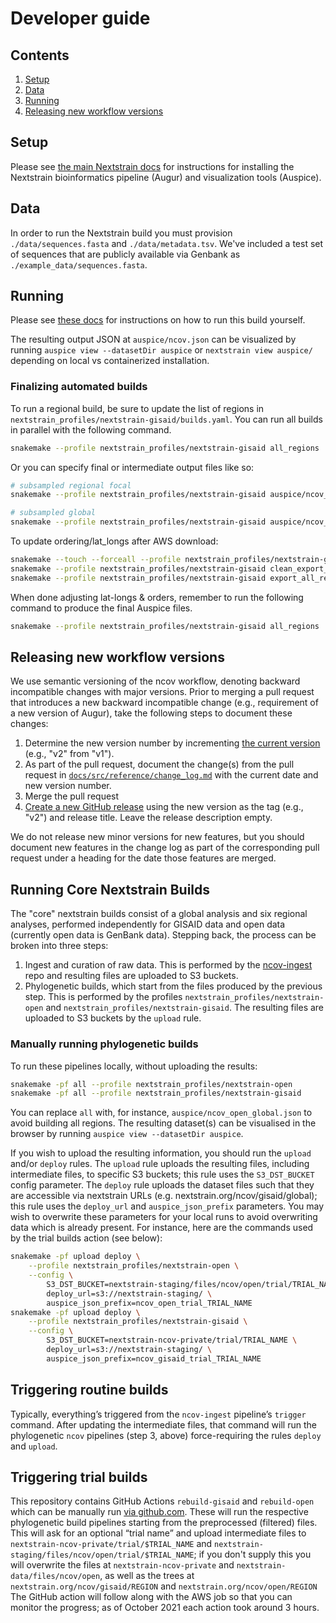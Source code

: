 # Developer guide

## Contents

 1. [Setup](#setup)
 1. [Data](#data)
 1. [Running](#running)
 1. [Releasing new workflow versions](#releasing-new-workflow-versions)

## Setup

Please see [the main Nextstrain docs](https://nextstrain.org/docs/getting-started/introduction#open-source-tools-for-the-community) for instructions for installing the Nextstrain bioinformatics pipeline (Augur) and visualization tools (Auspice).

## Data

In order to run the Nextstrain build you must provision `./data/sequences.fasta` and `./data/metadata.tsv`.
We've included a test set of sequences that are publicly available via Genbank as `./example_data/sequences.fasta`.

## Running

Please see [these docs](./docs/running.md) for instructions on how to run this build yourself.

The resulting output JSON at `auspice/ncov.json` can be visualized by running `auspice view --datasetDir auspice` or `nextstrain view auspice/` depending on local vs containerized installation.

### Finalizing automated builds

To run a regional build, be sure to update the list of regions in `nextstrain_profiles/nextstrain-gisaid/builds.yaml`.
You can run all builds in parallel with the following command.

```bash
snakemake --profile nextstrain_profiles/nextstrain-gisaid all_regions
```

Or you can specify final or intermediate output files like so:

```bash
# subsampled regional focal
snakemake --profile nextstrain_profiles/nextstrain-gisaid auspice/ncov_europe.json

# subsampled global
snakemake --profile nextstrain_profiles/nextstrain-gisaid auspice/ncov_global.json
```

To update ordering/lat_longs after AWS download:

```bash
snakemake --touch --forceall --profile nextstrain_profiles/nextstrain-gisaid
snakemake --profile nextstrain_profiles/nextstrain-gisaid clean_export_regions
snakemake --profile nextstrain_profiles/nextstrain-gisaid export_all_regions
```

When done adjusting lat-longs & orders, remember to run the following command to produce the final Auspice files.

```bash
snakemake --profile nextstrain_profiles/nextstrain-gisaid all_regions
```

## Releasing new workflow versions

We use semantic versioning of the ncov workflow, denoting backward incompatible changes with major versions.
Prior to merging a pull request that introduces a new backward incompatible change (e.g., requirement of a new version of Augur), take the following steps to document these changes:

 1. Determine the new version number by incrementing [the current version](https://github.com/nextstrain/ncov/releases/) (e.g., "v2" from "v1").
 2. As part of the pull request, document the change(s) from the pull request in [`docs/src/reference/change_log.md`](https://github.com/nextstrain/ncov/blob/master/docs/src/reference/change_log.md) with the current date and new version number.
 3. Merge the pull request
 4. [Create a new GitHub release](https://github.com/nextstrain/ncov/releases/new) using the new version as the tag (e.g., "v2") and release title. Leave the release description empty.

We do not release new minor versions for new features, but you should document new features in the change log as part of the corresponding pull request under a heading for the date those features are merged.


## Running Core Nextstrain Builds

The "core" nextstrain builds consist of a global analysis and six regional analyses, performed independently for GISAID data and open data (currently open data is GenBank data).
Stepping back, the process can be broken into three steps:
1. Ingest and curation of raw data. This is performed by the [ncov-ingest](https://github.com/nextstrain/ncov-ingest/) repo and resulting files are uploaded to S3 buckets.
2. Phylogenetic builds, which start from the files produced by the previous step. This is performed by the profiles `nextstrain_profiles/nextstrain-open` and `nextstrain_profiles/nextstrain-gisaid`. The resulting files are uploaded to S3 buckets by the `upload` rule. 


### Manually running phylogenetic builds

To run these pipelines locally, without uploading the results:
```sh
snakemake -pf all --profile nextstrain_profiles/nextstrain-open
snakemake -pf all --profile nextstrain_profiles/nextstrain-gisaid
```
You can replace `all` with, for instance, `auspice/ncov_open_global.json` to avoid building all regions.
The resulting dataset(s) can be visualised in the browser by running `auspice view --datasetDir auspice`.

If you wish to upload the resulting information, you should run the `upload` and/or `deploy` rules.
The `upload` rule uploads the resulting files, including intermediate files, to specific S3 buckets; this rule uses the `S3_DST_BUCKET` config parameter.
The `deploy` rule uploads the dataset files such that they are accessible via nextstrain URLs (e.g. nextstrain.org/ncov/gisaid/global); this rule uses the `deploy_url` and `auspice_json_prefix` parameters.
You may wish to overwrite these parameters for your local runs to avoid overwriting data which is already present.
For instance, here are the commands used by the trial builds action (see below):
```sh
snakemake -pf upload deploy \
    --profile nextstrain_profiles/nextstrain-open \
    --config \
        S3_DST_BUCKET=nextstrain-staging/files/ncov/open/trial/TRIAL_NAME \
        deploy_url=s3://nextstrain-staging/ \
        auspice_json_prefix=ncov_open_trial_TRIAL_NAME
snakemake -pf upload deploy \
    --profile nextstrain_profiles/nextstrain-gisaid \
    --config \
        S3_DST_BUCKET=nextstrain-ncov-private/trial/TRIAL_NAME \
        deploy_url=s3://nextstrain-staging/ \
        auspice_json_prefix=ncov_gisaid_trial_TRIAL_NAME
```


## Triggering routine builds

Typically, everything’s triggered from the  `ncov-ingest` pipeline’s `trigger` command.
After updating the intermediate files, that command will run the phylogenetic `ncov` pipelines (step 3, above) force-requiring the rules `deploy` and `upload`.

## Triggering trial builds

This repository contains GitHub Actions `rebuild-gisaid` and `rebuild-open` which can be manually run [via github.com](https://github.com/nextstrain/ncov/actions).
These will run the respective phylogenetic build pipelines starting from the preprocessed (filtered) files.
This will ask for an optional “trial name” and upload intermediate files to  `nextstrain-ncov-private/trial/$TRIAL_NAME` and `nextstrain-staging/files/ncov/open/trial/$TRIAL_NAME`; if you don't supply this you will overwrite the files at `nextstrain-ncov-private` and `nextstrain-data/files/ncov/open`, as well as the trees at `nextstrain.org/ncov/gisaid/REGION` and `nextstrain.org/ncov/open/REGION`
The GitHub action will follow along with the AWS job so that you can monitor the progress; as of October 2021 each action took around 3 hours.
